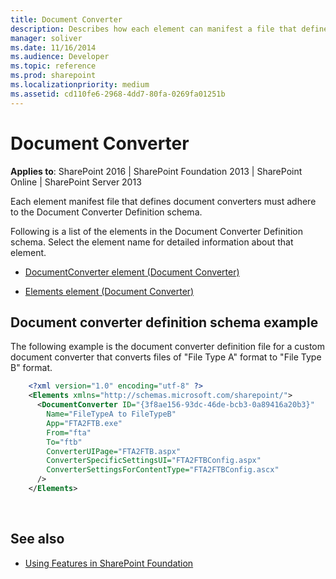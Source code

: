 ```yaml
---
title: Document Converter
description: Describes how each element can manifest a file that defines document converters which must adhere to the Document Converter Definition schema.
manager: soliver
ms.date: 11/16/2014
ms.audience: Developer
ms.topic: reference
ms.prod: sharepoint
ms.localizationpriority: medium
ms.assetid: cd110fe6-2968-4dd7-80fa-0269fa01251b
---
```


# Document Converter

**Applies to**: SharePoint 2016 | SharePoint Foundation 2013 | SharePoint Online | SharePoint Server 2013

Each element manifest file that defines document converters must adhere to the Document Converter Definition schema.

Following is a list of the elements in the Document Converter Definition schema. Select the element name for detailed information about that element.

- [DocumentConverter element (Document Converter)](documentconverter-element-document-converter.md)

- [Elements element (Document Converter)](elements-element-document-converter.md)

## Document converter definition schema example

The following example is the document converter definition file for a custom document converter that converts files of "File Type A" format to "File Type B" format.

```XML 
    <?xml version="1.0" encoding="utf-8" ?>
    <Elements xmlns="http://schemas.microsoft.com/sharepoint/">
      <DocumentConverter ID="{3f8ae156-93dc-46de-bcb3-0a89416a20b3}"
        Name="FileTypeA to FileTypeB"
        App="FTA2FTB.exe"
        From="fta"
        To="ftb"
        ConverterUIPage="FTA2FTB.aspx"
        ConverterSpecificSettingsUI="FTA2FTBConfig.aspx"
        ConverterSettingsForContentType="FTA2FTBConfig.ascx"
      />
    </Elements>
```

<br/>

## See also

- [Using Features in SharePoint Foundation](https://msdn.microsoft.com/library/ce5f5ce5-1429-439e-9261-2c4ba9788cc1(Office.15).aspx)










